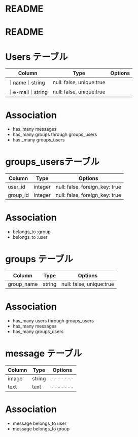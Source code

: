 # README

# README

# Users テーブル
|Column|Type|Options|
|------|----|-------|
｜name｜string|null: false, unique:true|
｜e-mail｜string|null: false, unique:true|

# Association
- has_many messages
- has_many groups through groups_users
- has _many groups_users

# groups_usersテーブル
|Column|Type|Options|
|------|----|-------|
|user_id|integer|null: false, foreign_key: true|
|group_id|integer|null: false, foreign_key: true|

# Association
- belongs_to :group
- belongs_to :user

# groups テーブル
|Column|Type|Options|
|------|----|-------|
|group_name|string|null: false, unique:true|

# Association
- has_many users through groups_users
- has_many messages
- has_many groups_users

# message テーブル
|Column|Type|Options|
|------|----|-------|
|image|string|-------|
|text|text|-------|

# Association
- message belongs_to user
- message belongs_to group